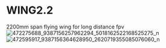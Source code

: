 # WING2.2
2200mm span flying wing for long distance fpv
![472275688_9387156257962294_5018162522168525275_n](https://github.com/user-attachments/assets/f5f9609b-d1e2-4623-892b-4a751c49e240)
![472595917_9387156364628950_2620719355085076060_n](https://github.com/user-attachments/assets/48ff9873-3d61-4104-96eb-4d86842de8e6)
